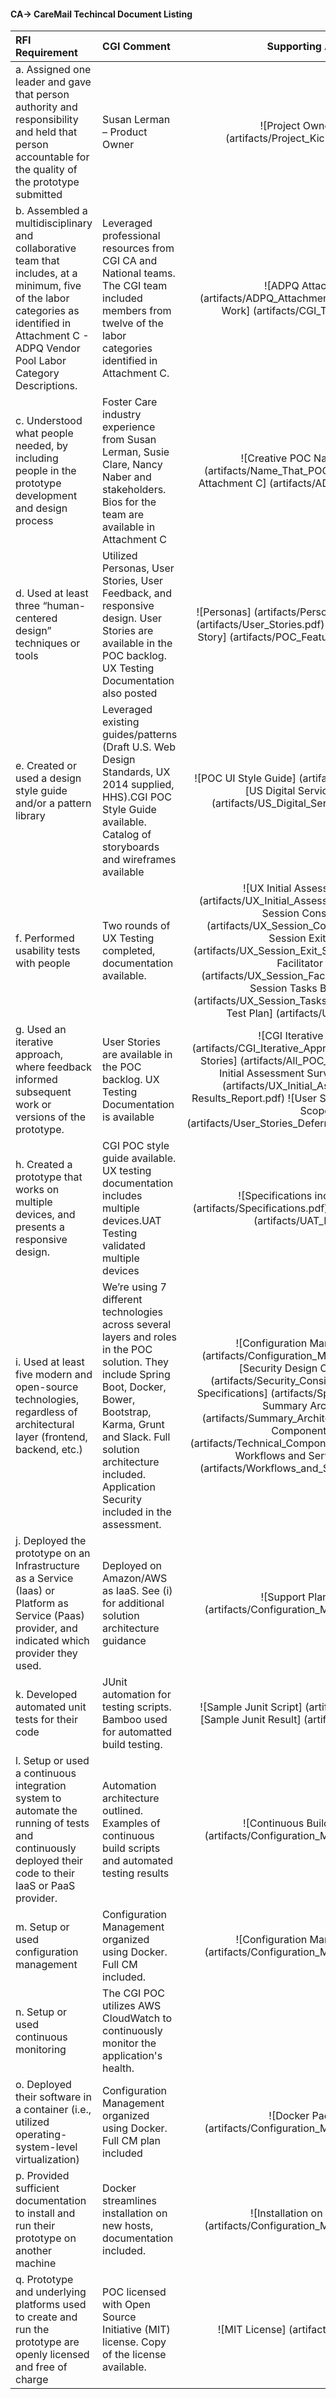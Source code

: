 #### CA-> CareMail Techincal Document Listing 
| RFI Requirement| CGI Comment| Supporting Artifacts  |
| :------------- |:-------------|:---------------:|
| a. Assigned one leader and gave that person authority and responsibility and held that person accountable for the quality of the prototype submitted | Susan Lerman – Product Owner |![Project Owner Kickoff] (artifacts/Project_Kickoff_Meeting.pdf)|
|b. Assembled a multidisciplinary and collaborative team that includes, at a minimum, five of the labor categories as identified in Attachment C - ADPQ Vendor Pool Labor Category Descriptions.|Leveraged professional resources from CGI CA and National teams. The CGI team included members from twelve of the labor categories identified in Attachment C.|![ADPQ Attachment C] (artifacts/ADPQ_Attachment_C.pdf) ![CGI Team At Work] (artifacts/CGI_Team_At_Work.pdf)|
|c. Understood what people needed, by including people in the prototype development and design process|Foster Care industry experience from Susan Lerman, Susie Clare, Nancy Naber and stakeholders. Bios for the team are available in Attachment C|![Creative POC Naming Contest] (artifacts/Name_That_POC_Contest.pdf) ![ADPQ Attachment C] (artifacts/ADPQ_Attachment_C.pdf)|
|d. Used at least three “human-centered design” techniques or tools| Utilized Personas, User Stories, User Feedback, and responsive design. User Stories are available in the POC backlog. UX Testing Documentation also posted|![Personas] (artifacts/Personas.pdf) ![User Stories] (artifacts/User_Stories.pdf) ![POC Features by User Story] (artifacts/POC_Features_by_User_Story.pdf)|
|e. Created or used a design style guide and/or a pattern library|Leveraged existing guides/patterns (Draft U.S. Web Design Standards, UX 2014 supplied, HHS).CGI POC Style Guide available.  Catalog of storyboards and wireframes available |![POC UI Style Guide] (artifacts/Specifications.pdf) ![US Digital Services Playbook] (artifacts/US_Digital_Services_Playbook.pdf)|
|f. Performed usability tests with people|Two rounds of UX Testing completed, documentation available.|![UX Initial Assessment Survey] (artifacts/UX_Initial_Assessment_Survey.pdf) ![UX Session Consent Form] (artifacts/UX_Session_Consent_Form.pdf) ![UX Session Exit Survey] (artifacts/UX_Session_Exit_Survey.pdf) ![UX Session Facilitator Script] (artifacts/UX_Session_Facilitator_Script.pdf) ![UX Session Tasks Birth Parents] (artifacts/UX_Session_Tasks_Birth_Parents.pdf) ![UX Test Plan] (artifacts/UX_Test_Plan.pdf)|
|g. Used an iterative approach, where feedback informed subsequent work or versions of the prototype.|User Stories are available in the POC backlog. UX Testing Documentation is available |![CGI Iterative Approach] (artifacts/CGI_Iterative_Approach.pdf) ![All POC User Stories] (artifacts/All_POC_User_Stories.pdf) ![UX Initial Assessment Survey Results Report] (artifacts/UX_Initial_Assessment_Survey Results_Report.pdf) ![User Stories Deferred as Out of Scope] (artifacts/User_Stories_Deferred_as_Out_of_Scope.pdf)|
|h. Created a prototype that works on multiple devices, and presents a responsive design.|CGI POC style guide available. UX testing documentation includes multiple devices.UAT Testing validated multiple devices|![Specifications including Mobile] (artifacts/Specifications.pdf) ![UAT including Mobile] (artifacts/UAT_Results.pdf)|
|i. Used at least five modern and open-source technologies, regardless of architectural layer (frontend, backend, etc.)| We’re using 7 different technologies across several layers and roles in the POC solution. They include Spring Boot, Docker, Bower, Bootstrap, Karma, Grunt and Slack. Full solution architecture included. Application Security included in the assessment.|![Configuration Management Plan] (artifacts/Configuration_Management_Plan.pdf) ![Security Design Considerations] (artifacts/Security_Considerations.pdf) ![POC Specifications] (artifacts/Specifications.pdf) ![POC Summary Architecture] (artifacts/Summary_Architecture.pdf) ![Technical Components Used] (artifacts/Technical_Components.pdf) ![Inter-Process Workflows and Service Messages] (artifacts/Workflows_and_Service_Messages.pdf)|
|j. Deployed the prototype on an Infrastructure as a Service (Iaas) or Platform as Service (Paas) provider, and indicated which provider they used.|Deployed on Amazon/AWS as IaaS. See (i) for additional solution architecture guidance |![Support Plan for AWS] (artifacts/Configuration_Management_Plan.pdf)|		
|k. Developed automated unit tests for their code|JUnit automation for testing scripts. Bamboo used for automatted build testing. |![Sample Junit Script] (artifacts/Junit_Script.pdf) ![Sample Junit Result] (artifacts/Junit_Results.pdf)|
|l. Setup or used a continuous integration system to automate the running of tests and continuously deployed their code to their IaaS or PaaS provider.| Automation architecture outlined. Examples of continuous build scripts and automated testing results|![Continuous Build and Testing] (artifacts/Configuration_Management_Plan.pdf)|
|m. Setup or used configuration management|Configuration Management organized using Docker. Full CM included.|![Configuration Management Plan] (artifacts/Configuration_Management_Plan.pdf)|
|n. Setup or used continuous monitoring|The CGI POC utilizes AWS CloudWatch to continuously monitor the application's health.||
|o. Deployed their software in a container (i.e., utilized operating-system-level virtualization)|Configuration Management organized using Docker. Full CM plan included|![Docker Packaging] (artifacts/Configuration_Management_Plan.pdf)|
|p. Provided sufficient documentation to install and run their prototype on another machine|Docker streamlines installation on new hosts, documentation included.|![Installation on a New Host] (artifacts/Configuration_Management_Plan.pdf)|
|q. Prototype and underlying platforms used to create and run the prototype are openly licensed and free of charge|POC licensed with Open Source Initiative (MIT) license. Copy of the license available.|![MIT License] (artifacts/MIT_License.pdf)|


